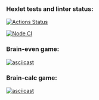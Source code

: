 ### Hexlet tests and linter status:
[![Actions Status](https://github.com/ladadori/frontend-project-lvl1/workflows/hexlet-check/badge.svg)](https://github.com/ladadori/frontend-project-lvl1/actions)

[![Node CI](https://github.com/ladadori/frontend-project-lvl1/workflows/Node%20CI/badge.svg)](https://github.com/ladadori/frontend-project-lvl1/actions)

### Brain-even game:

[![asciicast](https://asciinema.org/a/453114.svg)](https://asciinema.org/a/453114)

### Brain-calc game:

[![asciicast](https://asciinema.org/a/453128.svg)](https://asciinema.org/a/453128)